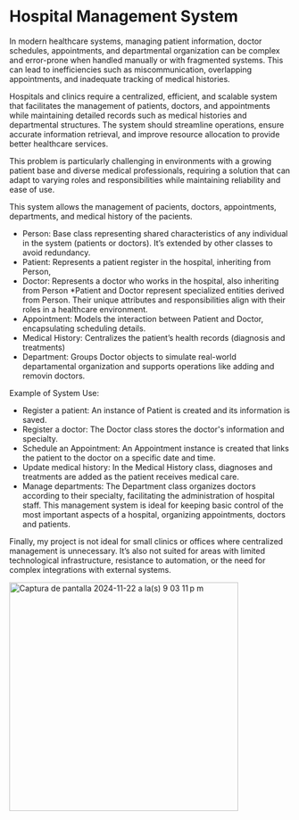 # Hospital Management System
In modern healthcare systems, managing patient information, doctor schedules, appointments, and departmental organization can be complex and error-prone when handled manually or with fragmented systems. This can lead to inefficiencies such as miscommunication, overlapping appointments, and inadequate tracking of medical histories.

Hospitals and clinics require a centralized, efficient, and scalable system that facilitates the management of patients, doctors, and appointments while maintaining detailed records such as medical histories and departmental structures. The system should streamline operations, ensure accurate information retrieval, and improve resource allocation to provide better healthcare services. 

This problem is particularly challenging in environments with a growing patient base and diverse medical professionals, requiring a solution that can adapt to varying roles and responsibilities while maintaining reliability and ease of use.

This system allows the management of pacients, doctors, appointments, departments, and medical history of the pacients. 

- Person: Base class representing shared characteristics of any individual in the system (patients or doctors). It’s extended by other classes to avoid redundancy.
- Patient: Represents a patient register in the hospital, inheriting from Person,
- Doctor: Represents a doctor who works in the hospital, also inheriting from Person
*Patient and Doctor represent specialized entities derived from Person. Their unique attributes and responsibilities align with their roles in a healthcare environment. 
- Appointment: Models the interaction between Patient and Doctor, encapsulating scheduling details. 
- Medical History: Centralizes the patient’s health records (diagnosis and treatments)
- Department: Groups Doctor objects to simulate real-world departamental organization and supports operations like adding and removin doctors. 

Example of System Use:
- Register a patient: An instance of Patient is created and its information is saved.
- Register a doctor: The Doctor class stores the doctor's information and specialty.
- Schedule an Appointment: An Appointment instance is created that links the patient to the doctor on a specific date and time.
- Update medical history: In the Medical History class, diagnoses and treatments are added as the patient receives medical care.
- Manage departments: The Department class organizes doctors according to their specialty, facilitating the administration of hospital staff.
This management system is ideal for keeping basic control of the most important aspects of a hospital, organizing appointments, doctors and patients.

Finally, my project is not ideal for small clinics or offices where centralized management is unnecessary. It’s also not suited for areas with limited technological infrastructure, resistance to automation, or the need for complex integrations with external systems.

<img width="410" alt="Captura de pantalla 2024-11-22 a la(s) 9 03 11 p m" src="https://github.com/user-attachments/assets/ae97c761-aa08-40a7-aeb1-b7a8fcc80c4d">
